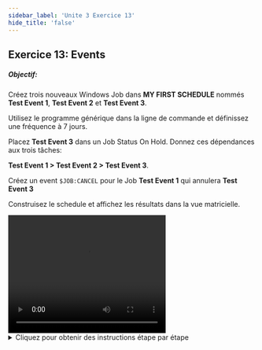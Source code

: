 ```yaml
---
sidebar_label: 'Unite 3 Exercice 13'
hide_title: 'false'
---
```


## Exercice 13: Events

##### Objectif:

Créez trois nouveaux Windows Job dans **MY FIRST SCHEDULE** nommés **Test Event 1**, **Test Event 2** et **Test Event 3**.

Utilisez le programme générique dans la ligne de commande et définissez une fréquence à 7 jours.

Placez **Test Event 3** dans un Job Status On Hold. Donnez ces dépendances aux trois tâches:

**Test Event 1 > Test Event 2 > Test Event 3**.

Créez un event ```$JOB:CANCEL``` pour le Job **Test Event 1** qui annulera **Test Event 3**

Construisez le schedule et affichez les résultats dans la vue matricielle.


<div>
<video width="320" height="240" controls>
  <source src="videobasic/U3E13.mp4" type="video/mp4"></source>
Your browser does not support the video tag.
</video>
</div>

<details>

<summary>Cliquez pour obtenir des instructions étape par étape</summary>

1. Créer les Schedules/Jobs
    * Sous la rubrique **Administration**, double-cliquez sur **Job Master**.
    * Dans la liste déroulante **Schedule**, sélectionnez **My First Schedule**.
    * Dans la barre d'outils **Job Master**, cliquez sur le bouton **Add**.
    * Dans la zone de texte **Name**, entrez **Test Event 1**.
    * Dans la liste déroulante **Job Type**, sélectionnez **Windows**.
    * Dans la liste déroulante **Primary Machine**, sélectionnez la machine ```SMATraining``` sur laquelle le Job doit être exécuté.
    * Dans la liste déroulante **User ID**, sélectionnez ```SMATRAINING\SMAUSER```
    *	In the **Command Line**, type Ctrl + F and Double-Click on the command that looks like this:  
    ```“[[PathWindows]]\genericp.exe” –t[[RUNTIME]]```  
    * Cliquez sur le bouton **Save**.
    * Cliquez sur l'onglet **Frequency**.
    * Dans le cadre Frequency list, cliquez sur le bouton **Add**.
    * Cliquez à l'intérieur du bouton d'option pour atteindre **Use Existing Frequency**.
    * Dans la liste déroulante Frequency, sélectionnez ```Mon-Sun-O```.
    * Cliquez sur **Next**.
    * Cliquez sur le bouton **Finish**.
    * Dans la barre d'outils Job Master, cliquez sur le bouton **Copy**.
    * Nommez le job **Test Event 2**.
    * Cliquez sur **OK**.
    * Dans la barre d'outils Job Master, cliquez sur le bouton **Copy**.
    * Nommez le job **Test Event 3**.
    * Cliquez sur **OK**.
    * Cliquez sur l'onglet **Frequency**.
    * Dans le cadre **Job Build Status**, sélectionnez **On Hold**.
    * Cliquez sur le bouton **Save**.
    * Fermez **Job Master**.
    * Sous la rubrique Administration, double-cliquez sur **Workflow Designer**.
    * Dans la liste Select Schedule list, sélectionnez **My First Schedule**.
    * Cliquez sur **Add Dependency** tool.
    * Cliquez sur **Test Event 1**, puis **Test Event 2** pour créer une **dépendance (Requires dependency)**.
    * Cliquez sur **Test Event 2**, puis **Test Event 3** pour créer une **dépendance (Requires dependency)**.
2. Créer les events
    * Dans **Workflow Designer**, cliquez avec le bouton droit sur **Test Event 1** et sélectionnez **Edit**.
    * Cliquez sur l'onglet **Events**.
    * Dans le cadre **Events**, cliquez sur le bouton **Add**.
    * Dans **Event Definition Wizard**, sous **Send Event on**, sélectionnez le bouton d'option pour **Job Status**.
    * Cliquez sur le bouton **Next**.
    * Dans la liste déroulante **Job Status**, sélectionnez ```Finished OK```.
    * Cliquez sur le bouton **Next**.
    * Dans la liste déroulante **Event Template**, sélectionnez ```$JOB:CANCEL``` Event.

:::note Exemple:

```
$JOB:CANCEL,<Schedule date>,<Schedule name>,<Job name>
```  

* ```<Schedule date>``` doit être remplacé soit par ```CURRENT```, ```[[$DATE]]```, or ```[[$SCHEDULE DATE]]```  
* ```<Schedule name>``` doit être remplacé soit par **full name of the Schedule the Job is in**, ou soit ```[[$SCHEDULE NAME]]```  
* ```<Job name>``` doit d'être remplacé par **the name of the Job this Event is going to cancel**  
* Votre event devrait ressembler à cela: 
        ```[[$SCHEDULE DATE]],[[$SCHEDULE NAME]],Test Event 3```

:::

* Cliquez sur le bouton **Finish**.
* Fermez les onglets **Job Master** et **Workflow Designer**.
* Ouvrez l'une des operations views  et vérifiez si **My First Schedule** est **In Process (en cours)** 
:::note Remarque
Annulez les Jobs si My First Schedule n'est pas terminée
:::
* **Construisez le Schedule** (publié) et regardez-le se dérouler.
* Utilisez les vues **List** ou **Matrix** dans **Enterprise Manager** ou utilisez **Solution Manager**. 

</details>